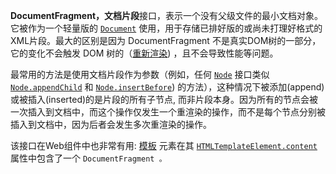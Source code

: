 **DocumentFragment，文档片段**接口，表示一个没有父级文件的最小文档对象。它被作为一个轻量版的 [`Document`](https://developer.mozilla.org/zh-CN/docs/Web/API/Document) 使用，用于存储已排好版的或尚未打理好格式的XML片段。最大的区别是因为 DocumentFragment 不是真实DOM树的一部分，它的变化不会触发 DOM 树的（[重新渲染](https://developer.mozilla.org/en-US/docs/Glossary/reflow)) ，且不会导致性能等问题。

最常用的方法是使用文档片段作为参数（例如，任何 [`Node`](https://developer.mozilla.org/zh-CN/docs/Web/API/Node) 接口类似 [`Node.appendChild`](https://developer.mozilla.org/zh-CN/docs/Web/API/Node/appendChild) 和 [`Node.insertBefore`](https://developer.mozilla.org/zh-CN/docs/Web/API/Node/insertBefore)) 的方法），这种情况下被添加(append)或被插入(inserted)的是片段的所有子节点, 而非片段本身。因为所有的节点会被一次插入到文档中，而这个操作仅发生一个重渲染的操作，而不是每个节点分别被插入到文档中，因为后者会发生多次重渲染的操作。

该接口在Web组件中也非常有用: [模板](https://developer.mozilla.org/zh-CN/docs/Web/HTML/Element/template) 元素在其 [`HTMLTemplateElement.content`](https://developer.mozilla.org/zh-CN/docs/Web/API/HTMLTemplateElement/content) 属性中包含了一个 `DocumentFragment 。`